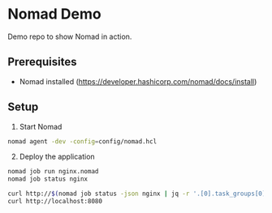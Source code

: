 # Nomad Demo

Demo repo to show Nomad in action.

## Prerequisites

- Nomad installed (<https://developer.hashicorp.com/nomad/docs/install>)

## Setup

1. Start Nomad

```bash
nomad agent -dev -config=config/nomad.hcl
```

2. Deploy the application

```bash
nomad job run nginx.nomad
nomad job status nginx

curl http://$(nomad job status -json nginx | jq -r '.[0].task_groups[0].tasks[0].ip_address'):80
curl http://localhost:8080
```
